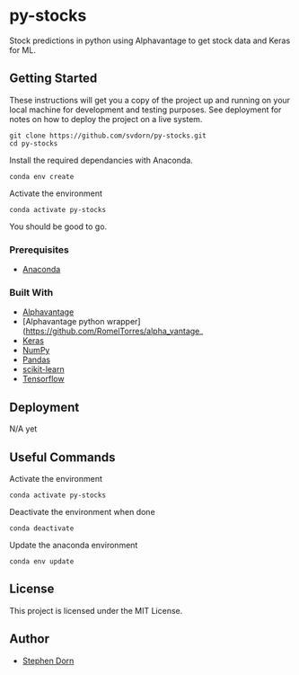 # py-stocks
Stock predictions in python using Alphavantage to get stock data and Keras for ML.

## Getting Started

These instructions will get you a copy of the project up and running on your local machine for development and testing purposes. See deployment for notes on how to deploy the project on a live system.
```
git clone https://github.com/svdorn/py-stocks.git
cd py-stocks
```
Install the required dependancies with Anaconda.
```
conda env create
```
Activate the environment
```
conda activate py-stocks
```
You should be good to go.

### Prerequisites

* [Anaconda](https://www.anaconda.com/download/)

### Built With

* [Alphavantage](https://www.alphavantage.co)
* [Alphavantage python wrapper](https://github.com/RomelTorres/alpha_vantage_
* [Keras](https://keras.io/)
* [NumPy](https://numpy.org/)
* [Pandas](https://pandas.pydata.org/)
* [scikit-learn](https://scikit-learn.org/stable/)
* [Tensorflow](https://www.tensorflow.org/)

## Deployment

N/A yet

## Useful Commands

Activate the environment
```
conda activate py-stocks
```
Deactivate the environment when done
```
conda deactivate
```
Update the anaconda environment
```
conda env update
```

## License

This project is licensed under the MIT License.

## Author

* [Stephen Dorn](https://stephendorn.com)

